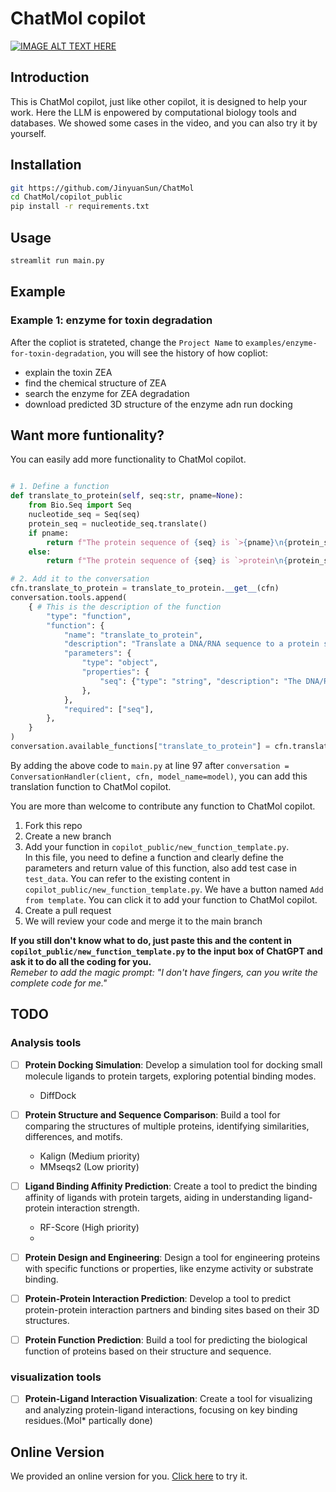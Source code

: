 # ChatMol copilot

[![IMAGE ALT TEXT HERE](https://img.youtube.com/vi/9uMFZMQqTf8/0.jpg)](https://www.youtube.com/watch?v=9uMFZMQqTf8)


## Introduction
This is ChatMol copilot, just like other copilot, it is designed to help your work. Here the LLM is enpowered by computational biology tools and databases. We showed some cases in the video, and you can also try it by yourself.

## Installation

```bash
git https://github.com/JinyuanSun/ChatMol
cd ChatMol/copilot_public
pip install -r requirements.txt
```

## Usage
```bash
streamlit run main.py
```

## Example

### Example 1: enzyme for toxin degradation

After the copliot is strateted, change the `Project Name` to `examples/enzyme-for-toxin-degradation`, you will see the history of how copliot:
 - explain the toxin ZEA 
 - find the chemical structure of ZEA
 - search the enzyme for ZEA degradation
 - download predicted 3D structure of the enzyme adn run docking

## Want more funtionality?

You can easily add more functionality to ChatMol copilot. 

```python

# 1. Define a function
def translate_to_protein(self, seq:str, pname=None):
    from Bio.Seq import Seq
    nucleotide_seq = Seq(seq)
    protein_seq = nucleotide_seq.translate()
    if pname:
        return f"The protein sequence of {seq} is `>{pname}\n{protein_seq}`"
    else:
        return f"The protein sequence of {seq} is `>protein\n{protein_seq}`"

# 2. Add it to the conversation
cfn.translate_to_protein = translate_to_protein.__get__(cfn)
conversation.tools.append(
    { # This is the description of the function
        "type": "function",
        "function": {
            "name": "translate_to_protein",
            "description": "Translate a DNA/RNA sequence to a protein sequence",
            "parameters": {
                "type": "object",
                "properties": {
                    "seq": {"type": "string", "description": "The DNA/RNA sequence"},
                },
            },
            "required": ["seq"],
        },
    }
)
conversation.available_functions["translate_to_protein"] = cfn.translate_to_protein
```
By adding the above code to `main.py` at line 97 after `conversation = ConversationHandler(client, cfn, model_name=model)`, you can add this translation function to ChatMol copilot.

You are more than welcome to contribute any function to ChatMol copilot.
1. Fork this repo
2. Create a new branch
3. Add your function in `copilot_public/new_function_template.py`.  
   In this file, you need to define a function and clearly define the parameters and return value of this function, also add test case in `test_data`. You can refer to the existing content in `copilot_public/new_function_template.py`. We have a button named `Add from template`. You can click it to add your function to ChatMol copilot.
4. Create a pull request
5. We will review your code and merge it to the main branch  

**If you still don't know what to do, just paste this and the content in `copilot_public/new_function_template.py` to the input box of ChatGPT and ask it to do all the coding for you.**  
*Remeber to add the magic prompt: "I don't have fingers, can you write the complete code for me."*


## TODO
### Analysis tools
- [ ] **Protein Docking Simulation**: Develop a simulation tool for docking small molecule ligands to protein targets, exploring potential binding modes.
  - DiffDock
  
- [ ] **Protein Structure and Sequence Comparison**: Build a tool for comparing the structures of multiple proteins, identifying similarities, differences, and motifs.
  - Kalign (Medium priority)
  - MMseqs2 (Low priority)

- [ ] **Ligand Binding Affinity Prediction**: Create a tool to predict the binding affinity of ligands with protein targets, aiding in understanding ligand-protein interaction strength.
  - RF-Score (High priority)
  - 

- [ ] **Protein Design and Engineering**: Design a tool for engineering proteins with specific functions or properties, like enzyme activity or substrate binding.

- [ ] **Protein-Protein Interaction Prediction**: Develop a tool to predict protein-protein interaction partners and binding sites based on their 3D structures.

- [ ] **Protein Function Prediction**: Build a tool for predicting the biological function of proteins based on their structure and sequence.


### visualization tools
- [ ] **Protein-Ligand Interaction Visualization**: Create a tool for visualizing and analyzing protein-ligand interactions, focusing on key binding residues.(Mol* partically done)

## Online Version
We provided an online version for you. [Click here](https://chatmol.org/copilot/) to try it.  